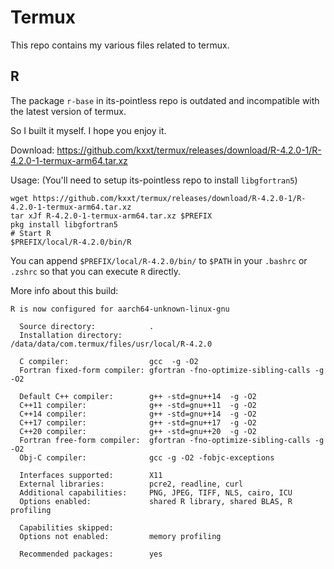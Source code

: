 # Termux

This repo contains my various files related to termux.

## R

The package `r-base` in its-pointless repo is outdated and incompatible with the latest  version of termux.

So I built it myself. I hope you enjoy it.

Download: https://github.com/kxxt/termux/releases/download/R-4.2.0-1/R-4.2.0-1-termux-arm64.tar.xz

Usage: (You'll need to setup its-pointless repo to install `libgfortran5`)

```shell
wget https://github.com/kxxt/termux/releases/download/R-4.2.0-1/R-4.2.0-1-termux-arm64.tar.xz
tar xJf R-4.2.0-1-termux-arm64.tar.xz $PREFIX
pkg install libgfortran5
# Start R
$PREFIX/local/R-4.2.0/bin/R
```

You can append `$PREFIX/local/R-4.2.0/bin/` to `$PATH` in your `.bashrc` or `.zshrc` so that you can execute `R` directly.

More info about this build:
```
R is now configured for aarch64-unknown-linux-gnu

  Source directory:            .
  Installation directory:      /data/data/com.termux/files/usr/local/R-4.2.0

  C compiler:                  gcc  -g -O2
  Fortran fixed-form compiler: gfortran -fno-optimize-sibling-calls -g -O2

  Default C++ compiler:        g++ -std=gnu++14  -g -O2
  C++11 compiler:              g++ -std=gnu++11  -g -O2
  C++14 compiler:              g++ -std=gnu++14  -g -O2
  C++17 compiler:              g++ -std=gnu++17  -g -O2
  C++20 compiler:              g++ -std=gnu++20  -g -O2
  Fortran free-form compiler:  gfortran -fno-optimize-sibling-calls -g -O2
  Obj-C compiler:              gcc -g -O2 -fobjc-exceptions

  Interfaces supported:        X11
  External libraries:          pcre2, readline, curl
  Additional capabilities:     PNG, JPEG, TIFF, NLS, cairo, ICU
  Options enabled:             shared R library, shared BLAS, R profiling

  Capabilities skipped:
  Options not enabled:         memory profiling

  Recommended packages:        yes
```
